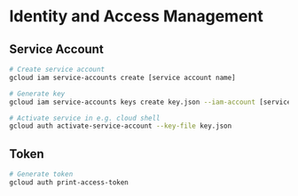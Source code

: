 # Identity and Access Management

## Service Account

````bash
# Create service account
gcloud iam service-accounts create [service account name]

# Generate key
gcloud iam service-accounts keys create key.json --iam-account [service account name]@[PROJECT ID].iam.gserviceaccount.com

# Activate service in e.g. cloud shell
gcloud auth activate-service-account --key-file key.json
````

## Token

````bash
# Generate token
gcloud auth print-access-token
````